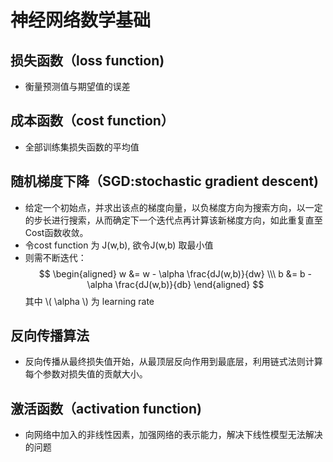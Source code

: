# 神经网络数学基础
## 损失函数（loss function)
- 衡量预测值与期望值的误差
## 成本函数（cost function）
- 全部训练集损失函数的平均值
## 随机梯度下降（SGD:stochastic gradient descent)
- 给定一个初始点，并求出该点的梯度向量，以负梯度方向为搜索方向，以一定的步长进行搜索，从而确定下一个迭代点再计算该新梯度方向，如此重复直至Cost函数收敛。
- 令cost function 为 J(w,b), 欲令J(w,b) 取最小值
- 则需不断迭代：
$$ 
\begin{aligned}
w &= w - \alpha \frac{dJ(w,b)}{dw} \\\ 
b &= b - \alpha \frac{dJ(w,b)}{db}
\end{aligned}
$$
其中 \\( \alpha \\) 为 learning rate

## 反向传播算法
- 反向传播从最终损失值开始，从最顶层反向作用到最底层，利用链式法则计算每个参数对损失值的贡献大小。
## 激活函数（activation function)
- 向网络中加入的非线性因素，加强网络的表示能力，解决下线性模型无法解决的问题
